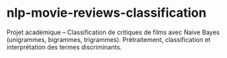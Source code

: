 # nlp-movie-reviews-classification
Projet académique – Classification de critiques de films avec Naive Bayes (unigrammes, bigrammes, trigrammes). Prétraitement, classification et interprétation des termes discriminants.
